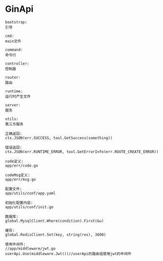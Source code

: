 # GinApi

``````
bootstrap:
引导

cmd:
main文件

command:
命令行

controller:
控制器

router:
路由

runtime:
运行时产生文件

server:
服务

utils:
第三方服务

``````

``````
正确返回:
ctx.JSON(err.SUCCESS, tool.GetSuccess(something))

错误返回:
ctx.JSON(err.RUNTIME_ERROR, tool.GetErrorInfo(err.ROUTE_CREATE_ERROR))
``````

``````
code定义:
app/err/code.go

codeMsg定义:
app/err/msg.go
``````

``````
配置文件:
app/utils/conf/app.yaml

初始化配置内容:
app/utils/conf/init.go
``````

``````
数据库:
global.MysqlClient.Where(condition).First(&u)

缓存:
global.RedisClient.Set(key, string(res), 3600)
``````

``````
使用中间件:
//app/middleware/jwt.go
userApi.Use(middleware.Jwt())//userApi的路由组使用jwt的中间件
``````
